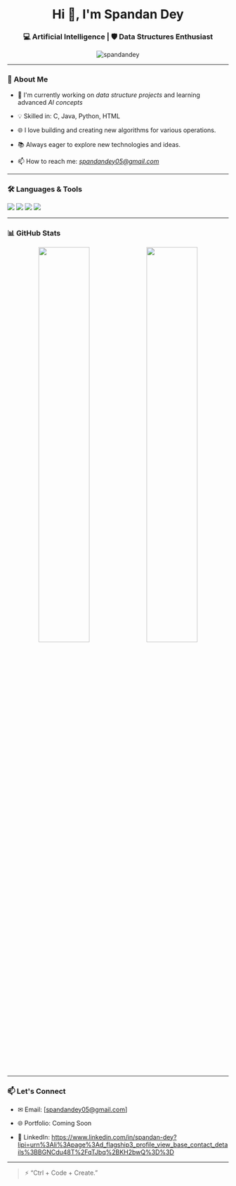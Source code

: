 <h1 align="center">Hi 👋, I'm Spandan Dey</h1>

<h3 align="center">💻 Artificial Intelligence | 🛡 Data Structures Enthusiast</h3>



<p align="center">

  <img src="https://komarev.com/ghpvc/?username=spandandey&label=Profile%20views&color=0e75b6&style=flat" alt="spandandey" />

</p>



---



### 🌟 About Me

- 🔭 I'm currently working on *data structure projects* and learning advanced *AI concepts*  

- 💡 Skilled in: C, Java, Python, HTML  

- 🌐 I love building and creating new algorithms for various operations. 

- 📚 Always eager to explore new technologies and ideas.  

- 📫 How to reach me: *spandandey05@gmail.com* 



---



### 🛠 Languages & Tools

<p>

  <img src="https://img.shields.io/badge/C-00599C?style=for-the-badge&logo=c&logoColor=white" />

  <img src="https://img.shields.io/badge/Java-ED8B00?style=for-the-badge&logo=java&logoColor=white" />

  <img src="https://img.shields.io/badge/Python-3776AB?style=for-the-badge&logo=python&logoColor=white" />

  <img src="https://img.shields.io/badge/HTML5-E34F26?style=for-the-badge&logo=html5&logoColor=white" />

  
</p>



---



### 📊 GitHub Stats

<p align="center">

  <img src="https://github-readme-stats.vercel.app/api?username=spandandey&show_icons=true&theme=radical" width="48%" />

  <img src="https://github-readme-stats.vercel.app/api/top-langs/?username=spandandey&layout=compact&theme=radical" width="48%" />

</p>



---



### 📫 Let's Connect

- ✉ Email: [spandandey05@gmail.com]

- 🌐 Portfolio: Coming Soon

- 🔗 LinkedIn: https://www.linkedin.com/in/spandan-dey?lipi=urn%3Ali%3Apage%3Ad_flagship3_profile_view_base_contact_details%3BBGNCdu48T%2FqTJbq%2BKH2bwQ%3D%3D



---



> ⚡ “Ctrl + Code + Create.”
